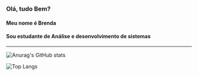 ### Olá, tudo Bem?
#### Meu nome é Brenda
#### Sou estudante de Análise e desenvolvimento de sistemas


-----


![Anurag's GitHub stats](https://github-readme-stats.vercel.app/api?username=BrendaC02&theme=dracula&show_icons=true)

 ![Top Langs](https://github-readme-stats.vercel.app/api/top-langs/?username=anuraghazra&layout=compact)